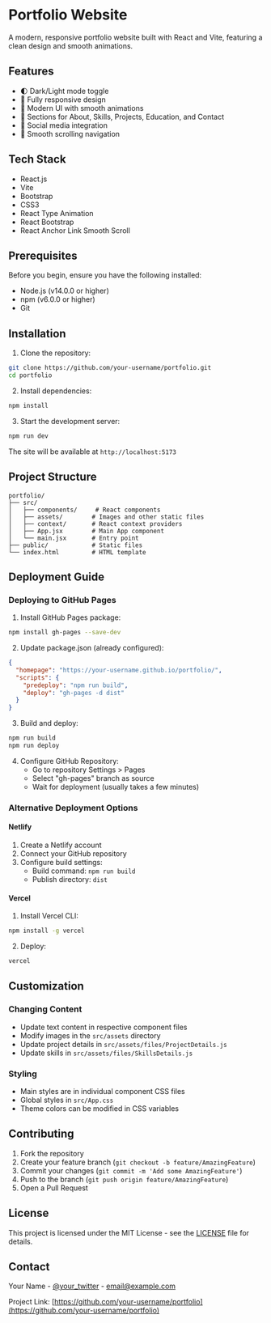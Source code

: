 # Portfolio Website

A modern, responsive portfolio website built with React and Vite, featuring a clean design and smooth animations.

## Features

- 🌓 Dark/Light mode toggle
- 📱 Fully responsive design
- 🎨 Modern UI with smooth animations
- 📝 Sections for About, Skills, Projects, Education, and Contact
- 🔗 Social media integration
- 🎯 Smooth scrolling navigation

## Tech Stack

- React.js
- Vite
- Bootstrap
- CSS3
- React Type Animation
- React Bootstrap
- React Anchor Link Smooth Scroll

## Prerequisites

Before you begin, ensure you have the following installed:
- Node.js (v14.0.0 or higher)
- npm (v6.0.0 or higher)
- Git

## Installation

1. Clone the repository:
```bash
git clone https://github.com/your-username/portfolio.git
cd portfolio
```

2. Install dependencies:
```bash
npm install
```

3. Start the development server:
```bash
npm run dev
```

The site will be available at `http://localhost:5173`

## Project Structure

```
portfolio/
├── src/
│   ├── components/     # React components
│   ├── assets/        # Images and other static files
│   ├── context/       # React context providers
│   ├── App.jsx        # Main App component
│   └── main.jsx       # Entry point
├── public/            # Static files
└── index.html         # HTML template
```

## Deployment Guide

### Deploying to GitHub Pages

1. Install GitHub Pages package:
```bash
npm install gh-pages --save-dev
```

2. Update package.json (already configured):
```json
{
  "homepage": "https://your-username.github.io/portfolio/",
  "scripts": {
    "predeploy": "npm run build",
    "deploy": "gh-pages -d dist"
  }
}
```

3. Build and deploy:
```bash
npm run build
npm run deploy
```

4. Configure GitHub Repository:
   - Go to repository Settings > Pages
   - Select "gh-pages" branch as source
   - Wait for deployment (usually takes a few minutes)

### Alternative Deployment Options

#### Netlify
1. Create a Netlify account
2. Connect your GitHub repository
3. Configure build settings:
   - Build command: `npm run build`
   - Publish directory: `dist`

#### Vercel
1. Install Vercel CLI:
```bash
npm install -g vercel
```
2. Deploy:
```bash
vercel
```

## Customization

### Changing Content
- Update text content in respective component files
- Modify images in the `src/assets` directory
- Update project details in `src/assets/files/ProjectDetails.js`
- Update skills in `src/assets/files/SkillsDetails.js`

### Styling
- Main styles are in individual component CSS files
- Global styles in `src/App.css`
- Theme colors can be modified in CSS variables

## Contributing

1. Fork the repository
2. Create your feature branch (`git checkout -b feature/AmazingFeature`)
3. Commit your changes (`git commit -m 'Add some AmazingFeature'`)
4. Push to the branch (`git push origin feature/AmazingFeature`)
5. Open a Pull Request

## License

This project is licensed under the MIT License - see the [LICENSE](LICENSE) file for details.

## Contact

Your Name - [@your_twitter](https://twitter.com/your_twitter) - email@example.com

Project Link: [https://github.com/your-username/portfolio](https://github.com/your-username/portfolio) 